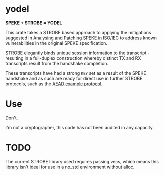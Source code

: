 # yodel

**SPEKE + STROBE = YODEL**

This crate takes a STROBE based approach to applying the mitigations suggested in
[Analysing and Patching SPEKE in ISO/IEC](https://arxiv.org/pdf/1802.04900.pdf)
to address known vulnerabilities in the original SPEKE specification.

STROBE elegantly binds unique session information to the transcript - resulting
in a full-duplex construction whereby distinct TX and RX transcripts result
from the handshake completion.

These transcripts have had a strong `KEY` set as a result of the SPEKE handshake
and as such are ready for direct use in further STROBE protocols, such as the
[AEAD example protocol](https://strobe.sourceforge.io/examples/aead/).

# Use

Don't.

I'm not a cryptographer, this code has not been audited in any capacity.

# TODO

The current STROBE library used requires passing vecs, which means this library
isn't ideal for use in a no_std environment without alloc.
